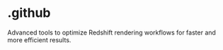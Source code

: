 # .github
Advanced tools to optimize Redshift rendering workflows for faster and more efficient results.

